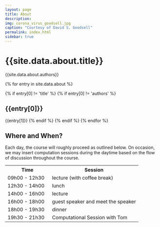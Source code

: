 ```yaml
---
layout: page
title: About
description: 
img: corona_virus_goodsell.jpg 
caption: "Courtesy of David S. Goodsell"
permalink: index.html
sidebar: true
---
```


# {{site.data.about.title}}
{{site.data.about.authors}}

{% for entry in site.data.about %}

{% if entry[0] != 'title' %}
{% if entry[0] != 'authors' %}
## {{entry[0]}}
{{entry[1]}}
{% endif %}
{% endif %}
{% endfor %}

## Where and When?

Each day, the course will roughly proceed as outlined below. On occasion, we may insert computation sessions during the daytime based on the flow of discussion throughout the course. 

<table>
<tr>
    <th style="width:130px"><b>Time</b></th>
    <th><b>Session</b></th>
</tr>
<tr>
    <td>09h00 - 12h30</td>
    <td>lecture (with coffee break) </td>
</tr>
<tr>
    <td>12h30 - 14h00</td>
    <td>lunch</td>
</tr>
<tr>
    <td>14h00 - 16h00</td>
    <td>lecture </td>
</tr>
<tr>
    <td>16h00 - 18h00</td>
    <td>guest speaker and meet the speaker </td>
</tr>
<tr>
    <td>18h00 - 19h30</td>
    <td>dinner</td>
</tr>
<tr>
    <td>19h30 - 21h30</td>
    <td>Computational Session with Tom</td>
</tr>
</table>
